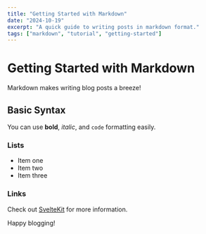 ```yaml
---
title: "Getting Started with Markdown"
date: "2024-10-19"
excerpt: "A quick guide to writing posts in markdown format."
tags: ["markdown", "tutorial", "getting-started"]
---
```


# Getting Started with Markdown

Markdown makes writing blog posts a breeze!

## Basic Syntax

You can use **bold**, *italic*, and `code` formatting easily.

### Lists

- Item one
- Item two
- Item three

### Links

Check out [SvelteKit](https://kit.svelte.dev/) for more information.

Happy blogging!
